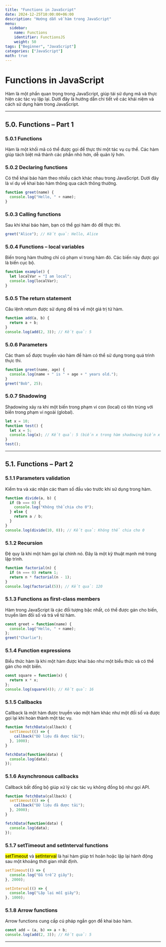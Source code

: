 ```yaml
---
title: "Functions in JavaScript"
date: 2024-12-25T10:00:00+06:00
description: "Hướng dẫn về hàm trong JavaScript"
menu:
  sidebar:
    name: Functions
    identifier: FunctionsJS
    weight: 50
tags: ["Beginner", "JavaScript"]
categories: ["JavaScript"]
math: true
---
```


# Functions in JavaScript

Hàm là một phần quan trọng trong JavaScript, giúp tái sử dụng mã và thực hiện các tác vụ lặp lại. Dưới đây là hướng dẫn chi tiết về các khái niệm và cách sử dụng hàm trong JavaScript.

---

## 5.0. Functions – Part 1

### 5.0.1 Functions

Hàm là một khối mã có thể được gọi để thực thi một tác vụ cụ thể. Các hàm giúp tách biệt mã thành các phần nhỏ hơn, dễ quản lý hơn.

### 5.0.2 Declaring functions

Có thể khai báo hàm theo nhiều cách khác nhau trong JavaScript. Dưới đây là ví dụ về khai báo hàm thông qua cách thông thường.

```javascript
function greet(name) {
  console.log("Hello, " + name);
}
```
### 5.0.3 Calling functions

Sau khi khai báo hàm, bạn có thể gọi hàm đó để thực thi.

```javascript
greet("Alice"); // Kết quả: Hello, Alice
```
### 5.0.4 Functions – local variables

Biến trong hàm thường chỉ có phạm vi trong hàm đó. Các biến này được gọi là biến cục bộ.

```javascript
function example() {
  let localVar = "I am local";
  console.log(localVar);
}

```
### 5.0.5 The return statement

Câu lệnh return được sử dụng để trả về một giá trị từ hàm.

```javascript
function add(a, b) {
  return a + b;
}
console.log(add(2, 3)); // Kết quả: 5

```
### 5.0.6 Parameters

Các tham số được truyền vào hàm để hàm có thể sử dụng trong quá trình thực thi.

```javascript
function greet(name, age) {
  console.log(name + " is " + age + " years old.");
}
greet("Bob", 25);

```
### 5.0.7 Shadowing

Shadowing xảy ra khi một biến trong phạm vi con (local) có tên trùng với biến trong phạm vi ngoài (global).

```javascript
let x = 10;
function test() {
  let x = 5;
  console.log(x); // Kết quả: 5 (biến x trong hàm shadowing biến x ngoài hàm)
}
test();
```
---

## 5.1. Functions – Part 2

### 5.1.1 Parameters validation

Kiểm tra và xác nhận các tham số đầu vào trước khi sử dụng trong hàm.

```javascript
function divide(a, b) {
  if (b === 0) {
    console.log("Không thể chia cho 0");
  } else {
    return a / b;
  }
}
console.log(divide(10, 0)); // Kết quả: Không thể chia cho 0
```

### 5.1.2 Recursion

Đệ quy là khi một hàm gọi lại chính nó. Đây là một kỹ thuật mạnh mẽ trong lập trình.

```javascript
function factorial(n) {
  if (n === 0) return 1;
  return n * factorial(n - 1);
}
console.log(factorial(5)); // Kết quả: 120
```

### 5.1.3 Functions as first-class members

Hàm trong JavaScript là các đối tượng bậc nhất, có thể được gán cho biến, truyền làm đối số và trả về từ hàm.

```javascript
const greet = function(name) {
  console.log("Hello, " + name);
};
greet("Charlie");
```
### 5.1.4 Function expressions

Biểu thức hàm là khi một hàm được khai báo như một biểu thức và có thể gán cho một biến.

```javascript
const square = function(x) {
  return x * x;
};
console.log(square(4)); // Kết quả: 16

```
### 5.1.5 Callbacks

Callback là một hàm được truyền vào một hàm khác như một đối số và được gọi lại khi hoàn thành một tác vụ.

```javascript
function fetchData(callback) {
  setTimeout(() => {
    callback("Dữ liệu đã được tải");
  }, 1000);
}

fetchData(function(data) {
  console.log(data);
});
```

### 5.1.6 Asynchronous callbacks

Callback bất đồng bộ giúp xử lý các tác vụ không đồng bộ như gọi API.

```javascript
function fetchData(callback) {
  setTimeout(() => {
    callback("Dữ liệu đã được tải");
  }, 2000);
}

fetchData(function(data) {
  console.log(data);
});

```

### 5.1.7 setTimeout and setInterval functions

<mark>setTimeout</mark> và <mark>setInterval</mark> là hai hàm giúp trì hoãn hoặc lặp lại hành động sau một khoảng thời gian nhất định.

```javascript
setTimeout(() => {
  console.log("Đã trễ 2 giây");
}, 2000);

setInterval(() => {
  console.log("Lặp lại mỗi giây");
}, 1000);

```

### 5.1.8 Arrow functions

Arrow functions cung cấp cú pháp ngắn gọn để khai báo hàm.

```javascript
const add = (a, b) => a + b;
console.log(add(2, 3)); // Kết quả: 5

```
---